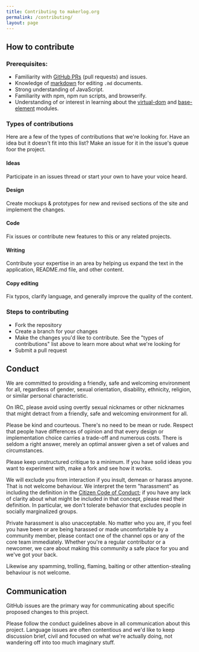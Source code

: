 ```yaml
---
title: Contributing to makerlog.org
permalink: /contributing/
layout: page
---
```


## How to contribute

### Prerequisites:

- Familiarity with [GitHub PRs](https://help.github.com/articles/using-pull-requests) (pull requests) and issues.
- Knowledge of [markdown](https://help.github.com/articles/markdown-basics/) for editing `.md` documents.
- Strong understanding of JavaScript.
- Familiarity with npm, npm run scripts, and browserify.
- Understanding of or interest in learning about the [virtual-dom](https://github.com/Matt-Esch/virtual-dom) and [base-element](https://github.com/shama/base-element) modules.

### Types of contributions

Here are a few of the types of contributions that we're looking for. Have an idea but it doesn't fit into this list? Make an issue for it in the issue's queue foor the project.

#### Ideas

Participate in an issues thread or start your own to have your voice heard.

#### Design

Create mockups & prototypes for new and revised sections of the site and implement the changes.

#### Code

Fix issues or contribute new features to this or any related projects.

#### Writing

Contribute your expertise in an area by helping us expand the text in the application, README.md file, and other content.

#### Copy editing

Fix typos, clarify language, and generally improve the quality of the content.


### Steps to contributing

- Fork the repository
- Create a branch for your changes
- Make the changes you'd like to contribute. See the "types of contributions" list above to learn more about what we're looking for
- Submit a pull request

## Conduct

We are committed to providing a friendly, safe and welcoming environment for
all, regardless of gender, sexual orientation, disability, ethnicity, religion,
or similar personal characteristic.

On IRC, please avoid using overtly sexual nicknames or other nicknames that
might detract from a friendly, safe and welcoming environment for all.

Please be kind and courteous. There's no need to be mean or rude.
Respect that people have differences of opinion and that every design or
implementation choice carries a trade-off and numerous costs. There is seldom
a right answer, merely an optimal answer given a set of values and
circumstances.

Please keep unstructured critique to a minimum. If you have solid ideas you
want to experiment with, make a fork and see how it works.

We will exclude you from interaction if you insult, demean or harass anyone.
That is not welcome behaviour. We interpret the term "harassment" as
including the definition in the
[Citizen Code of Conduct](http://citizencodeofconduct.org/);
if you have any lack of clarity about what might be included in that concept,
please read their definition. In particular, we don't tolerate behavior that
excludes people in socially marginalized groups.

Private harassment is also unacceptable. No matter who you are, if you feel
you have been or are being harassed or made uncomfortable by a community
member, please contact one of the channel ops or any of the core team
immediately. Whether you're a regular contributor or a newcomer, we care about
making this community a safe place for you and we've got your back.

Likewise any spamming, trolling, flaming, baiting or other attention-stealing
behaviour is not welcome.


## Communication

GitHub issues are the primary way for communicating about specific proposed
changes to this project.

Please follow the conduct guidelines above in all communication about this project. Language issues
are often contentious and we'd like to keep discussion brief, civil and focused
on what we're actually doing, not wandering off into too much imaginary stuff.